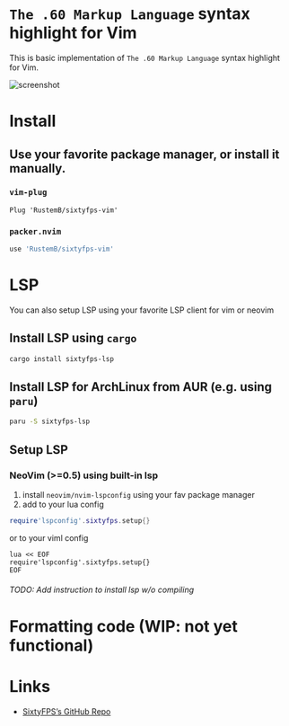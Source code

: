 # `The .60 Markup Language` syntax highlight for Vim

This is basic implementation of `The .60 Markup Language` syntax
highlight for Vim.

![screenshot](https://i.imgur.com/WkgvwPg.png)

# Install

## Use your favorite package manager, or install it manually.

### `vim-plug`

``` vim
Plug 'RustemB/sixtyfps-vim'
```

### `packer.nvim`

``` lua
use 'RustemB/sixtyfps-vim'
```

# LSP

You can also setup LSP using your favorite LSP client for vim or neovim

## Install LSP using `cargo`

``` sh
cargo install sixtyfps-lsp
```

## Install LSP for ArchLinux from AUR (e.g. using `paru`)

``` sh
paru -S sixtyfps-lsp
```

## Setup LSP

### NeoVim (>=0.5) using built-in lsp

1.  install `neovim/nvim-lspconfig` using your fav package manager
2.  add to your lua config

``` lua
require'lspconfig'.sixtyfps.setup{}
```

or to your viml config

``` vim
lua << EOF
require'lspconfig'.sixtyfps.setup{}
EOF
```

###### TODO: Add instruction to install lsp w/o compiling

# Formatting code (WIP: not yet functional)

# Links

- [SixtyFPS’s GitHub Repo](https://github.com/sixtyfpsui/sixtyfps)
